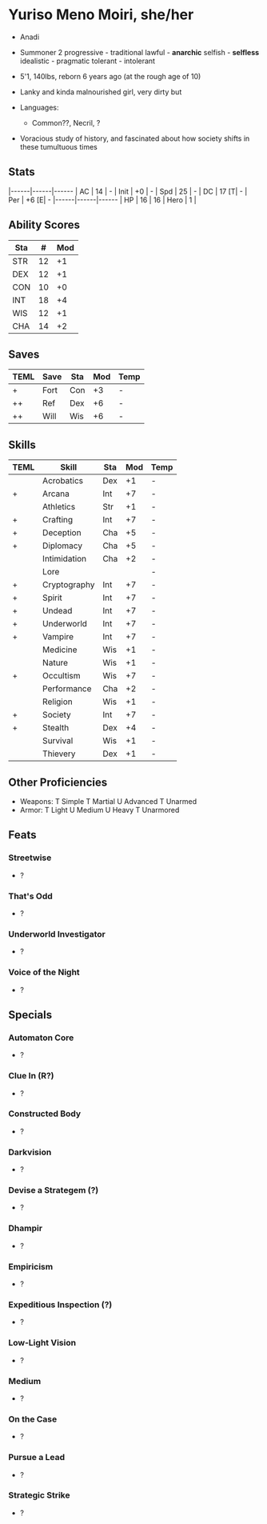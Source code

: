 # Yuriso Meno Moiri, she/her
- Anadi
- Summoner 2
progressive - traditional
lawful - **anarchic**
selfish - **selfless**
idealistic - pragmatic
tolerant - intolerant

- 5'1, 140lbs, reborn 6 years ago (at the rough age of 10)
- Lanky and kinda malnourished girl, very dirty but 
- Languages: 
    - Common??, Necril, ?
- Voracious study of history, and fascinated about how society shifts in these tumultuous times

## Stats
|------|------|------
| AC   | 14   | -
| Init | +0   | -
| Spd  | 25   | -
| DC   | 17 [T| -
| Per  | +6 [E| -
|------|------|------
| HP   | 16   | 16
| Hero |  1   |

## Ability Scores
| Sta | #  | Mod
|-----|----|-----
| STR | 12 | +1
| DEX | 12 | +1
| CON | 10 | +0
| INT | 18 | +4
| WIS | 12 | +1
| CHA | 14 | +2

## Saves
| TEML | Save | Sta | Mod | Temp
|------|------|-----|-----|------
| +    | Fort | Con | +3  | -
| ++   | Ref  | Dex | +6  | -
| ++   | Will | Wis | +6  | -

## Skills
| TEML | Skill              | Sta | Mod | Temp
|------|--------------------|-----|-----|------
|      | Acrobatics         | Dex | +1  | -
| +    | Arcana             | Int | +7  | -
|      | Athletics          | Str | +1  | -
| +    | Crafting           | Int | +7  | -
| +    | Deception          | Cha | +5  | -
| +    | Diplomacy          | Cha | +5  | -
|      | Intimidation       | Cha | +2  | -
|      | Lore               |     |     | -
| +    |  Cryptography      | Int | +7  | -
| +    |  Spirit            | Int | +7  | -
| +    |  Undead            | Int | +7  | -
| +    |  Underworld        | Int | +7  | -
| +    |  Vampire           | Int | +7  | -
|      | Medicine           | Wis | +1  | -
|      | Nature             | Wis | +1  | -
| +    | Occultism          | Wis | +7  | -
|      | Performance        | Cha | +2  | -
|      | Religion           | Wis | +1  | -
| +    | Society            | Int | +7  | -
| +    | Stealth            | Dex | +4  | -
|      | Survival           | Wis | +1  | -
|      | Thievery           | Dex | +1  | -

## Other Proficiencies
- Weapons:
    T Simple
    T Martial
    U Advanced
    T Unarmed
- Armor:
    T Light
    U Medium
    U Heavy
    T Unarmored

## Feats
### Streetwise
- ?

### That's Odd
- ?

### Underworld Investigator
- ?

### Voice of the Night
- ?

## Specials
### Automaton Core
- ?

### Clue In (R?)
- ?

### Constructed Body
- ?

### Darkvision
- ?

### Devise a Strategem (?)
- ?

### Dhampir
- ?

### Empiricism
- ?

### Expeditious Inspection (?)
- ?

### Low-Light Vision
- ?

### Medium
- ?

### On the Case
- ?

### Pursue a Lead
- ?

### Strategic Strike
- ?
